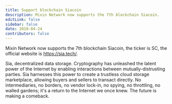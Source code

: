 ```yaml
---
title: Support blockchain Siacoin
description: Mixin Network now supports the 7th blockchain Siacoin.
editLink: false
sidebar: false
date: 2018-04-24
contributors: false
---
```


Mixin Network now supports the 7th blockchain Siacoin, the ticker is SC, the official website is https://sia.tech/.

Sia, decentralized data storage. Cryptography has unleashed the latent power of the Internet by enabling interactions between mutually-distrusting parties. Sia harnesses this power to create a trustless cloud storage marketplace, allowing buyers and sellers to transact directly. No intermediaries, no borders, no vendor lock-in, no spying, no throttling, no walled gardens; it's a return to the Internet we once knew. The future is making a comeback.